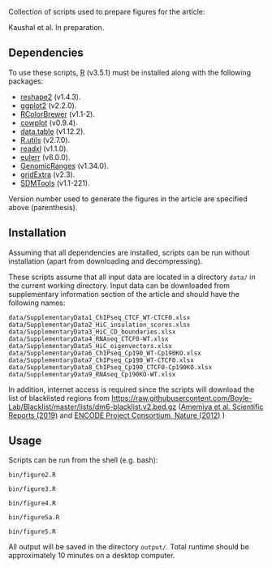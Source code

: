 Collection of scripts used to prepare figures for the article:

Kaushal et al. In preparation.

## Dependencies

To use these scripts, [R](https://www.R-project.org) (v3.5.1) must be installed along with the following packages:

* [reshape2](https://CRAN.R-project.org/package=reshape2) (v1.4.3).
* [ggplot2](http://ggplot2.org) (v2.2.0).
* [RColorBrewer](https://CRAN.R-project.org/package=RColorBrewer) (v1.1-2).
* [cowplot](https://CRAN.R-project.org/package=cowplot) (v0.9.4).
* [data.table](https://CRAN.R-project.org/package=data.table) (v1.12.2).
* [R.utils](https://CRAN.R-project.org/package=R.utils) (v2.7.0).
* [readxl](https://CRAN.R-project.org/package=readxl) (v1.1.0).
* [eulerr](https://CRAN.R-project.org/package=eulerr) (v6.0.0).
* [GenomicRanges](https://bioconductor.org/packages/release/bioc/html/GenomicRanges.html) (v1.34.0).
* [gridExtra](https://CRAN.R-project.org/package=gridExtra) (v2.3).
* [SDMTools](https://CRAN.R-project.org/package=SDMTools) (v1.1-221).

Version number used to generate the figures in the article are specified above (parenthesis). 

## Installation

Assuming that all dependencies are installed, scripts can be run without installation (apart from downloading and decompressing).

These scripts assume that all input data are located in a directory `data/` in the current working directory. Input data can be downloaded from supplementary information section of the article and should have the following names:

```
data/SupplementaryData1_ChIPseq_CTCF_WT-CTCF0.xlsx          
data/SupplementaryData2_HiC_insulation_scores.xlsx          
data/SupplementaryData3_HiC_CD_boundaries.xlsx      
data/SupplementaryData4_RNAseq_CTCF0-WT.xlsx        
data/SupplementaryData5_HiC_eigenvectors.xlsx       
data/SupplementaryData6_ChIPseq_Cp190_WT-Cp190KO.xlsx   
data/SupplementaryData7_ChIPseq_Cp190_WT-CTCF0.xlsx     
data/SupplementaryData8_ChIPseq_Cp190_CTCF0-Cp190KO.xlsx
data/SupplementaryData9_RNAseq_Cp190KO-WT.xlsx          
```

In addition, internet access is required since the scripts will download the list of blacklisted regions from <https://raw.githubusercontent.com/Boyle-Lab/Blacklist/master/lists/dm6-blacklist.v2.bed.gz> ([Amemiya  et al. Scientific Reports (2019)](https://doi.org/10.1038/s41598-019-45839-z) and [ENCODE Project Consortium, Nature (2012)](https://doi.org/10.1038/nature11247) )


## Usage

Scripts can be run from the shell (e.g. bash):

```
bin/figure2.R
```

```
bin/figure3.R
```

```
bin/figure4.R
```

```
bin/figure5a.R
```

```
bin/figure5.R
```

All output will be saved in the directory `output/`. Total runtime should be approximately 10 minutes on a desktop computer.


